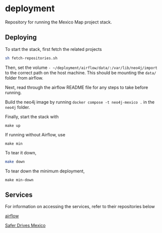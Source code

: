 # deployment

Repository for running the Mexico Map project stack.

## Deploying

To start the stack, first fetch the related projects

```bash
sh fetch-repositories.sh
```

Then, set the volume `- ~/deployment/airflow/data/:/var/lib/neo4j/import` to the correct path on the host machine. This should be mounting the `data/` folder from airflow.

Next, read through the airflow README file for any steps to take before running.

Build the neo4j image by running `docker compose -t neo4j-mexico .` in the `neo4j` folder.

Finally, start the stack with

```
make up
```

If running without Airflow, use

```commandline
make min
```

To tear it down,

```bash
make down
```

To tear down the minimum deployment,

```commandline
make min-down
```

## Services

For information on accessing the services, refer to their repositories below

[airflow](https://github.com/Golden-Ratio-Analytic-Services/airflow)

[Safer Drives Mexico](https://github.com/Golden-Ratio-Analytic-Services/SaferDrivesMexico)
